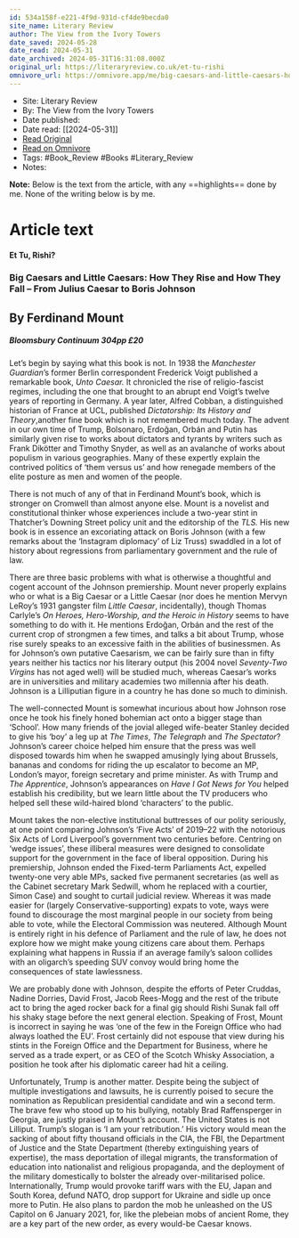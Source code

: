 ```yaml
---
id: 534a158f-e221-4f9d-931d-cf4de9becda0
site_name: Literary Review
author: The View from the Ivory Towers
date_saved: 2024-05-28
date_read: 2024-05-31
date_archived: 2024-05-31T16:31:08.000Z
original_url: https://literaryreview.co.uk/et-tu-rishi
omnivore_url: https://omnivore.app/me/big-caesars-and-little-caesars-how-they-rise-and-how-they-fall-f-18fbf771271
---
```


 - Site: Literary Review
 - By: The View from the Ivory Towers
 - Date published: 
 - Date read: [[2024-05-31]]
 - [Read Original](https://literaryreview.co.uk/et-tu-rishi)
 - [Read on Omnivore](https://omnivore.app/me/big-caesars-and-little-caesars-how-they-rise-and-how-they-fall-f-18fbf771271)
 - Tags:  #Book_Review  #Books  #Literary_Review 
 - Notes: 

**Note:** Below is the text from the article, with any ==highlights== done by me. None of the writing below is by me.

# Article text
#### Et Tu, Rishi?

### Big Caesars and Little Caesars: How They Rise and How They Fall – From Julius Caesar to Boris Johnson

## By Ferdinand Mount

#####  Bloomsbury Continuum 304pp £20 

Let’s begin by saying what this book is not. In 1938 the _Manchester Guardian_’s former Berlin correspondent Frederick Voigt published a remarkable book, _Unto Caesar._ It chronicled the rise of religio-fascist regimes, including the one that brought to an abrupt end Voigt’s twelve years of reporting in Germany. A year later, Alfred Cobban, a distinguished historian of France at UCL, published _Dictatorship: Its History and Theory_,another fine book which is not remembered much today. The advent in our own time of Trump, Bolsonaro, Erdoğan, Orbán and Putin has similarly given rise to works about dictators and tyrants by writers such as Frank Dikötter and Timothy Snyder, as well as an avalanche of works about populism in various geographies. Many of these expertly explain the contrived politics of ‘them versus us’ and how renegade members of the elite posture as men and women of the people. 

There is not much of any of that in Ferdinand Mount’s book, which is stronger on Cromwell than almost anyone else. Mount is a novelist and constitutional thinker whose experiences include a two-year stint in Thatcher’s Downing Street policy unit and the editorship of the _TLS._ His new book is in essence an excoriating attack on Boris Johnson (with a few remarks about the ‘Instagram diplomacy’ of Liz Truss) swaddled in a lot of history about regressions from parliamentary government and the rule of law.

There are three basic problems with what is otherwise a thoughtful and cogent account of the Johnson premiership. Mount never properly explains who or what is a Big Caesar or a Little Caesar (nor does he mention Mervyn LeRoy’s 1931 gangster film _Little Caesar_, incidentally), though Thomas Carlyle’s _On Heroes, Hero-Worship, and the Heroic in History_ seems to have something to do with it. He mentions Erdoğan, Orbán and the rest of the current crop of strongmen a few times, and talks a bit about Trump, whose rise surely speaks to an excessive faith in the abilities of businessmen. As for Johnson’s own putative Caesarism, we can be fairly sure than in fifty years neither his tactics nor his literary output (his 2004 novel _Seventy-Two Virgins_ has not aged well) will be studied much, whereas Caesar’s works are in universities and military academies two millennia after his death. Johnson is a Lilliputian figure in a country he has done so much to diminish.

The well-connected Mount is somewhat incurious about how Johnson rose once he took his finely honed bohemian act onto a bigger stage than ‘School’. How many friends of the jovial alleged wife-beater Stanley decided to give his ‘boy’ a leg up at _The_ _Times_, _The_ _Telegraph_ and _The_ _Spectator_? Johnson’s career choice helped him ensure that the press was well disposed towards him when he swapped amusingly lying about Brussels, bananas and condoms for riding the up escalator to become an MP, London’s mayor, foreign secretary and prime minister. As with Trump and _The Apprentice_, Johnson’s appearances on _Have I Got News for You_ helped establish his credibility, but we learn little about the TV producers who helped sell these wild-haired blond ‘characters’ to the public. 

Mount takes the non-elective institutional buttresses of our polity seriously, at one point comparing Johnson’s ‘Five Acts’ of 2019–22 with the notorious Six Acts of Lord Liverpool’s government two centuries before. Centring on ‘wedge issues’, these illiberal measures were designed to consolidate support for the government in the face of liberal opposition. During his premiership, Johnson ended the Fixed-term Parliaments Act, expelled twenty-one very able MPs, sacked five permanent secretaries (as well as the Cabinet secretary Mark Sedwill, whom he replaced with a courtier, Simon Case) and sought to curtail judicial review. Whereas it was made easier for (largely Conservative-supporting) expats to vote, ways were found to discourage the most marginal people in our society from being able to vote, while the Electoral Commission was neutered. Although Mount is entirely right in his defence of Parliament and the rule of law, he does not explore how we might make young citizens care about them. Perhaps explaining what happens in Russia if an average family’s saloon collides with an oligarch’s speeding SUV convoy would bring home the consequences of state lawlessness.

We are probably done with Johnson, despite the efforts of Peter Cruddas, Nadine Dorries, David Frost, Jacob Rees-Mogg and the rest of the tribute act to bring the aged rocker back for a final gig should Rishi Sunak fall off his shaky stage before the next general election. Speaking of Frost, Mount is incorrect in saying he was ‘one of the few in the Foreign Office who had always loathed the EU’. Frost certainly did not espouse that view during his stints in the Foreign Office and the Department for Business, where he served as a trade expert, or as CEO of the Scotch Whisky Association, a position he took after his diplomatic career had hit a ceiling.

Unfortunately, Trump is another matter. Despite being the subject of multiple investigations and lawsuits, he is currently poised to secure the nomination as Republican presidential candidate and win a second term. The brave few who stood up to his bullying, notably Brad Raffensperger in Georgia, are justly praised in Mount’s account. The United States is not Lilliput. Trump’s slogan is ‘I am your retribution.’ His victory would mean the sacking of about fifty thousand officials in the CIA, the FBI, the Department of Justice and the State Department (thereby extinguishing years of expertise), the mass deportation of illegal migrants, the transformation of education into nationalist and religious propaganda, and the deployment of the military domestically to bolster the already over-militarised police. Internationally, Trump would provoke tariff wars with the EU, Japan and South Korea, defund NATO, drop support for Ukraine and sidle up once more to Putin. He also plans to pardon the mob he unleashed on the US Capitol on 6 January 2021, for, like the plebeian mobs of ancient Rome, they are a key part of the new order, as every would-be Caesar knows. 